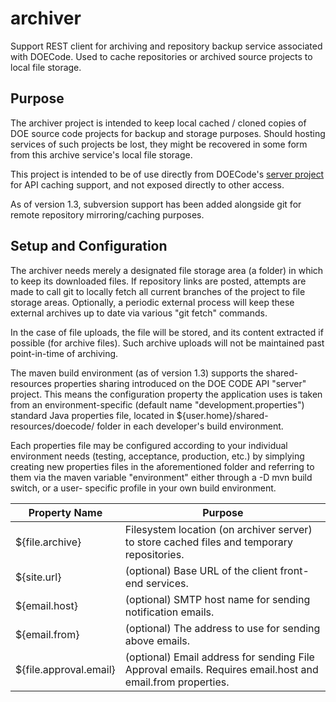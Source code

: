 # archiver
Support REST client for archiving and repository backup service associated with DOECode. Used to cache repositories or archived
source projects to local file storage.

## Purpose
The archiver project is intended to keep local cached / cloned copies of DOE source code projects for backup and storage purposes.
Should hosting services of such projects be lost, they might be recovered in some form from this archive service's local file storage.

This project is intended to be of use directly from DOECode's [server project](https://github.com/doecode/server) for API caching
support, and not exposed directly to other access.

As of version 1.3, subversion support has been added alongside git for remote
repository mirroring/caching purposes.

## Setup and Configuration
The archiver needs merely a designated file storage area (a folder) in which
to keep its downloaded files.  If repository links are posted, attempts are
made to call git to locally fetch all current branches of the project to 
file storage areas.  Optionally, a periodic external process will keep these
external archives up to date via various "git fetch" commands.

In the case of file uploads, the file will be stored,
and its content extracted if possible (for archive files).  Such archive uploads will not be maintained past point-in-time of archiving.

The maven build environment (as of version 1.3) supports the shared-resources
properties sharing introduced on the DOE CODE API "server" project.  This
means the configuration property the application uses is taken from an 
environment-specific (default name "development.properties") standard Java
properties file, located in ${user.home}/shared-resources/doecode/ folder in
each developer's build environment.

Each properties file may be configured according to your individual environment
needs (testing, acceptance, production, etc.) by simplying creating new
properties files in the aforementioned folder and referring to them via the
maven variable "environment" either through a -D mvn build switch, or a user-
specific profile in your own build environment.

| Property Name | Purpose |
| --- | --- |
| ${file.archive} | Filesystem location (on archiver server) to store cached files and temporary repositories. |
| ${site.url} | (optional) Base URL of the client front-end services. |
| ${email.host} | (optional) SMTP host name for sending notification emails. |
| ${email.from} | (optional) The address to use for sending above emails. |
| ${file.approval.email} | (optional) Email address for sending File Approval emails.  Requires email.host and email.from properties. |

